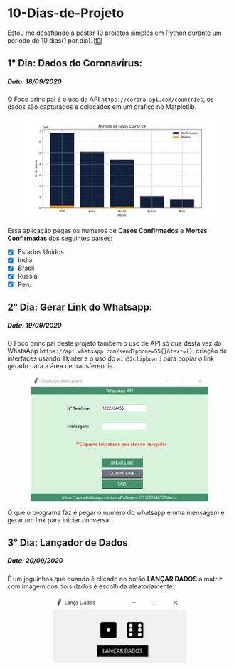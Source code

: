 # 10-Dias-de-Projeto
Estou me desafiando a postar 10 projetos simples em Python durante um período de 10 dias(1 por dia). :keycap_ten:

## 1° Dia: Dados do Coronavírus:
##### Data: 18/09/2020
O Foco principal é o uso da API `https://corona-api.com/countries`, os dados são capturados e colocados em um grafico no Matplotlib.
<p align="center">
  <img width="460" src="https://github.com/EuCarlos/10-Dias-de-Projeto/blob/master/images/imgDay1.jpg">
</p>

Essa aplicação pegas os numeros de **Casos Confirmados** e **Mortes Confirmadas** dos seguintes países:
- [x] Estados Unidos
- [x] India
- [x] Brasil
- [x] Russia
- [x] Peru

## 2° Dia: Gerar Link do Whatsapp:
##### Data: 19/09/2020
O Foco principal deste projeto tambem o uso de API só que desta vez do WhatsApp `https://api.whatsapp.com/send?phone=55{}&text={}`, criação de interfaces usando Tkinter e o uso do `win32clipboard` para copiar o link gerado para a área de transferencia.
<p align="center">
  <img width="400" src="https://github.com/EuCarlos/10-Dias-de-Projeto/blob/master/images/imgDay2.JPG">
</p>
O que o programa faz é pegar o numero do whatsapp e uma mensagem e gerar um link para iniciar conversa.

## 3° Dia: Lançador de Dados
##### Data: 20/09/2020
É um joguinhos que quando é clicado no botão **LANÇAR DADOS** a matriz com imagem dos dois dados é escolhida aleatoriamente.
<p align="center">
  <img width="300" src="https://github.com/EuCarlos/10-Dias-de-Projeto/blob/master/images/imgDay3.JPG">
</p>
